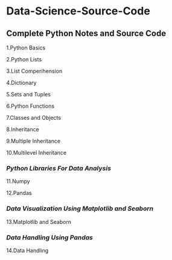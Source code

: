 # **Data-Science-Source-Code**


## Complete Python Notes and Source Code

1.Python Basics

2.Python Lists 

3.List Comperihension

4.Dictionary 

5.Sets and Tuples

6.Python Functions

7.Classes and Objects

8.Inheritance

9.Multiple Inheritance

10.Multilevel Inheritance


### **_Python Libraries For Data Analysis_**

11.Numpy

12.Pandas



### **_Data Visualization Using Matplotlib and Seaborn_**

13.Matplotlib and Seaborn



### **_Data Handling Using Pandas_**

14.Data Handling 



